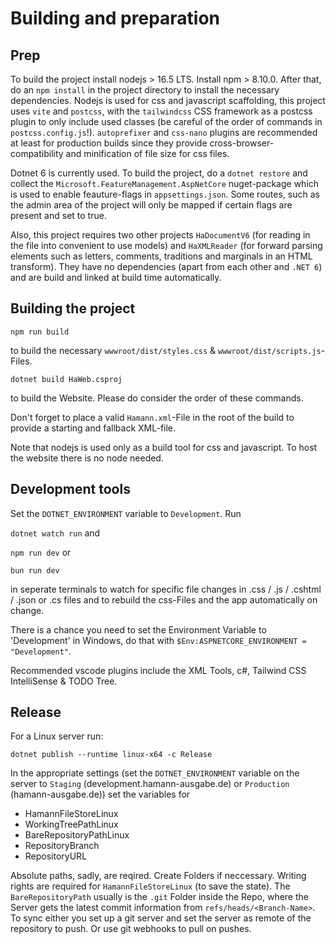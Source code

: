 # Building and preparation

## Prep
To build the project install nodejs > 16.5 LTS. Install npm > 8.10.0. After that, do an `npm install` in the project directory to install the necessary dependencies. Nodejs is used for css and javascript scaffolding, this project uses `vite` and `postcss`, with the `tailwindcss` CSS framework as a postcss plugin to only include used classes (be careful of the order of commands in `postcss.config.js`!). `autoprefixer` and `css-nano` plugins are recommended at least for production builds since they provide cross-browser-compatibility and minification of file size for css files.

Dotnet 6 is currently used. To build the project, do a `dotnet restore` and collect the `Microsoft.FeatureManagement.AspNetCore` nuget-package which is used to enable feauture-flags in `appsettings.json`. Some routes, such as the admin area of the project will only be mapped if certain flags are present and set to true. 

Also, this project requires two other projects `HaDocumentV6` (for reading in the file into convenient to use models) and `HaXMLReader` (for forward parsing elements such as letters, comments, traditions and marginals in an HTML transform). They have no dependencies (apart from each other and `.NET 6`) and are build and linked at build time automatically.

## Building the project 

`npm run build`

to build the necessary `wwwroot/dist/styles.css` & `wwwroot/dist/scripts.js`-Files.

`dotnet build HaWeb.csproj`

to build the Website. Please do consider the order of these commands.

Don't forget to place a valid `Hamann.xml`-File in the root of the build to provide a starting and fallback XML-file.

Note that nodejs is used only as a build tool for css and javascript. To host the website there is no node needed.

## Development tools

Set the `DOTNET_ENVIRONMENT` variable to `Development`. Run

`dotnet watch run` and

`npm run dev` or 

`bun run dev`

in seperate terminals to watch for specific file changes in .css / .js / .cshtml / .json or .cs files and to rebuild the css-Files and the app automatically on change.

There is a chance you need to set the Environment Variable to 'Development' in Windows, do that with `$Env:ASPNETCORE_ENVIRONMENT = "Development"`.

Recommended vscode plugins include the XML Tools, c#, Tailwind CSS IntelliSense & TODO Tree.

## Release

For a Linux server run:

`dotnet publish --runtime linux-x64 -c Release`

In the appropriate settings (set the `DOTNET_ENVIRONMENT` variable on the server to `Staging` (development.hamann-ausgabe.de) or `Production` (hamann-ausgabe.de)) set the variables for

- HamannFileStoreLinux
- WorkingTreePathLinux
- BareRepositoryPathLinux
- RepositoryBranch
- RepositoryURL

Absolute paths, sadly, are reqired. Create Folders if neccessary. Writing rights are required for `HamannFileStoreLinux` (to save the state). The `BareRepositoryPath` usually is the `.git` Folder inside the Repo, where the Server gets the latest commit information from `refs/heads/<Branch-Name>`. To sync either you set up a git server and set the server as remote of the repository to push. Or use git webhooks to pull on pushes. 